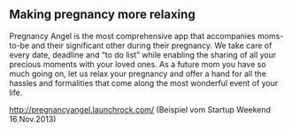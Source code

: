 
## Making pregnancy more relaxing

Pregnancy Angel is the most comprehensive app that accompanies moms-to-be and their
significant other during their pregnancy. We take care of every date,
deadline and “to do list” while enabling the sharing of all your precious moments
with your loved ones. As a future mom you have so much going on,
let us relax your pregnancy and offer a hand for all the hassles
and formalities that come along the most wonderful event of your life.

http://pregnancyangel.launchrock.com/
(Beispiel vom Startup Weekend 16.Nov.2013)